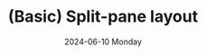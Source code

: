 ---
date:
- 2024-06-10 Monday
coverimage: ../assets/lists_icon_1710524790703_0.webp
description: A two-pane layout with two flexible panes
type: showcase/layouts/basic
layout: split
title: (Basic) Split-pane layout
tags:
categories:
lastMod: 2024-06-13
---